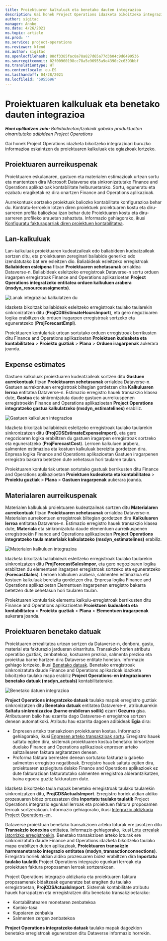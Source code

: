 ```yaml
---
title: Proiektuaren kalkuluak eta benetako dauten integrazioa
description: Gai honek Project Operations idazketa bikoitzeko integrazioari buruzko informazioa eskaintzen du proiektuaren kalkuluak eta egiazkoak lortzeko.
author: sigitac
manager: Annbe
ms.date: 4/26/2021
ms.topic: article
ms.prod: ''
ms.service: project-operations
ms.reviewer: kfend
ms.author: sigitac
ms.openlocfilehash: 88df3385fac0a78a827d65a77d3b04c9d6499536
ms.sourcegitcommit: 02f00960198cc78a5e96955a9e4390c2c6393bbf
ms.translationtype: HT
ms.contentlocale: eu-ES
ms.lasthandoff: 04/28/2021
ms.locfileid: "5955696"
---
```

# <a name="project-estimates-and-actuals-integration"></a>Proiektuaren kalkuluak eta benetako dauten integrazioa

_**Honi aplikatzen zaio:** Baliabideetan/Izakinik gabeko produktuetan oinarritutako adibideen Project Operations_

Gai honek Project Operations idazketa bikoitzeko integrazioari buruzko informazioa eskaintzen du proiektuaren kalkuluak eta egiazkoak lortzeko.

## <a name="project-estimates"></a>Proiektuaren aurreikuspenak

Proiektuaren eskulanaren, gastuen eta materialen estimazioak urtean sortu eta mantentzen dira Microsoft Dataverse eta sinkronizatutako Finance and Operations aplikazioak kontabilitate helburuetarako. Sortu, eguneratu eta ezabatu eragiketak ez dira onartzen Finance and Operations aplikazioak.

Aurrekontuak sortzeko proiektuak baliozko kontabilitate konfigurazioa behar du. Kontratu-lerroekin lotzen diren proiektuek proiektuaren kostu eta diru-sarreren profila baliozkoa izan behar dute Proiektuaren kostu eta diru-sarreren profileko arauetan zehaztuta. Informazio gehiagorako, ikusi [Konfiguratu fakturagarriak diren proiektuen kontabilitatea](../project-accounting/configure-accounting-billable-projects.md#configure-project-cost-and-revenue-profile-rules).

## <a name="labor-estimates"></a>Lan-kalkuluak

Lan-kalkuluak proiektuaren kudeatzaileak edo baliabideen kudeatzaileak sortzen ditu, eta proiektuaren zereginari baliabide generiko edo izendatutako bat ere esleitzen dio. Baliabideak esleitzeko erregistroak **Baliabideen esleipena** fitxan **Proiektuaren xehetasunak** orrialdea Dataverse-n. Baliabideak esleitzeko erregistroak Dataverse-n sortu orduen iragarpen erregistroak Finance and Operations aplikazioetan **Project Operations integratzeko entitatea orduen kalkuluen arabera (msdyn\_resourceassigments)**.

   ![Lanak integrazioa kalkulatzen du](./Media/DW4LaborEstimates.png)

Idazketa bikoitzak baliabideak esleitzeko erregistroak taulako taularekin sinkronizatzen ditu (**ProjCDSEstimateHoursImport**), eta gero negozioaren logika erabiltzen du orduen iragarpen erregistroak sortzeko eta eguneratzeko (**ProjForecastEmpl**).

Proiektuaren kontulariak urtean sortutako orduen erregistroak berrikusten ditu Finance and Operations aplikazioetan **Proiektuen kudeaketa eta kontabilitatea** > **Proiektu guztiak** > **Plana** > **Orduen iragarpenak** aukerara joanda.

## <a name="expense-estimates"></a>Expense estimates

Gastuen kalkuluak proiektuaren kudeatzaileak sortzen ditu **Gastuen aurrekontuak** fitxan **Proiektuaren xehetasunak** orrialdea Dataverse-n. Gastuen aurrekontuen erregistroak biltegian gordetzen dira **Kalkuluaren lerroa** entitatea Dataverse-n. Estimazio erregistro hauek transakzio klasea dute, **Gastua** eta sinkronizatuta daude gastuen aurreikuspenen erregistroekin Finance and Operations aplikazioetan **Project Operations integratzeko gastua kalkulatzeko (msdyn\_estimatelines)** erabiliz.

   ![Gastuen kalkuluen integrazioa](./Media/DW4ExpenseEstimates.png)

Idazketa bikoitzak baliabideak esleitzeko erregistroak taulako taularekin sinkronizatzen ditu **(ProjCDSEstimateExpenseImport)**, eta gero negozioaren logika erabiltzen du gastuen iragarpen erregistroak sortzeko eta eguneratzeko (**ProjForecastCost**). Lerroen kalkuluen arabera, salmenten estimazioa eta kostuen kalkuluak bereizita gordetzen dira. Enpresa logika Finance and Operations aplikazioetan Gastuen iragarpenen erregistro bakarra betetzen dute xehetasun hori taularen taulan.

Proiektuaren kontulariak urtean sortutako gastuak berrikusten ditu Finance and Operations aplikazioetan **Proiektuen kudeaketa eta kontabilitatea** > **Proiektu guztiak** > **Plana** > **Gastuen iragarpenak** aukerara joanda.

## <a name="material-estimates"></a>Materialaren aurreikuspenak

Materialen kalkuluak proiektuaren kudeatzaileak sortzen ditu **Materialaren aurrekontuak** fitxan **Proiektuaren xehetasunak** orrialdea Dataverse-n. Materialen aurrekontuen erregistroak biltegian gordetzen dira **Kalkuluaren lerroa** entitatea Dataverse-n. Estimazio erregistro hauek transakzio klasea dute, **Materiala** eta sinkronizatuta daude elementuen aurreikuspenen erregistroekin Finance and Operations aplikazioetan **Project Operations integratzeko taula materialak kalkulatzeko (msdyn\_estimatelines)** erabiliz.

   ![Materialen kalkuluen integrazioa](./Media/DW4MaterialEstimates.png)

Idazketa bikoitzak baliabideak esleitzeko erregistroak taulako taularekin sinkronizatzen ditu **ProjForecastSalesImpor**, eta gero negozioaren logika erabiltzen du elementuen iragarpen erregistroak sortzeko eta eguneratzeko (**ForecastSales**). Lerroen kalkuluen arabera, salmenten estimazioa eta kostuen kalkuluak bereizita gordetzen dira. Enpresa logika Finance and Operations aplikazioetan Elementuen iragarpenen erregistro bakarra betetzen dute xehetasun hori taularen taulan.

Proiektuaren kontulariak elementu kalkulu-erregistroak berrikusten ditu Finance and Operations aplikazioetan **Proiektuen kudeaketa eta kontabilitatea** > **Proiektu guztiak** > **Plana** > **Elementuen iragarpenak** aukerara joanda.

## <a name="project-actuals"></a>Proiektuaren benetako datuak

Proiektuaren errealitatea urtean sortzen da Dataverse-n, denbora, gastu, material eta fakturazio jardueran oinarrituta. Transakzio horien atributu operatibo guztiak, zenbatekoa, kostuaren prezioa, salmenta prezioa eta proiektua barne hartzen dira Dataverse entitate honetan. Informazio gehiago lortzeko, ikusi [Benetako datuak](../actuals/actuals-overview.md). Benetako erregistroak sinkronizatuta daude Finance and Operations aplikazioak idazketa bikoitzeko taulako mapa erabiliz **Project Operations-en integrazioaren benetako datuak (msdyn\_actuals)** kontabilitaterako.

   ![Benetako datuen integrazioa](./Media/DW4Actuals.png)

**Project Operations integratzeko datuak** taulako mapak erregistro guztiak sinkronizatzen ditu **Benetako datuak** entitatea Dataverse-n, atributuarekin **Saltatu sinkronizazioa (barne erabileran soilik)** ezarri **Gezurra** gisa. Atributuaren balio hau ezarrita dago Dataverse-n erregistroa sortzen denean automatikoki. Atributu hau ezarrita dagoen adibideak **Egia** dira:

  - Enpresen arteko transakzioen proiektuaren kostua. Informazio gehiagorako, ikusi [Enpresen arteko transakzioak sortu](../project-accounting/create-intercompany-transactions.md). Erregistro hauek saltatu egiten dira, sistemak proiektuaren kostua benetako birsortzen duelako Finance and Operations aplikazioak enpresen arteko saltzailearen faktura argitaratzen denean.
  - Proforma faktura berresten denean sortutako fakturazio gabeko salmenten erregistro negatiboak. Erregistro hauek saltatu egiten dira, proiektuaren azpiegitura delako Finance and Operations aplikazioek ez dute fakturazioan fakturatutako salmenten erregistroa alderantzikatzen, baina egoera guztiz fakturatzen dute.

Idazketa bikoitzeko taula mapak benetako erregistroak taulako taularekin sinkronizatzen ditu, **ProjCDSActualsImport**. Erregistro horiek aldian aldiko prozesuaren bidez prozesatzen dira **Inportatu taulako taulatik** Project Operations integrazio egunkari lerroak eta proiektuen faktura proposamen lerroak sortzerakoan. Informazio gehiagorako, ikusi [Integrazio aldizkaria Project Operations-en](../project-accounting/project-operations-integration-journal.md).

Dataverse proiektuan benetako transakzioen arteko loturak ere jasotzen ditu **Transakzio konexioa** entitatea. Informazio gehiagorako, ikusi [Lotu errealak jatorrizko erregistroekin](../actuals/linkingactuals.md). Benetako transakzioen arteko loturak ere sinkronizatuta daude Finance and Operations idazketa bikoitzeko taulako mapa erabiltzen duten aplikazioak, **Proiektuaren transakzio harremanetarako integrazio entitatea (msdyn\_transactionconnections)**. Erregistro horiek aldian aldiko prozesuaren bidez erabiltzen dira **Inportatu taulako taulatik** Project Operations integrazio egunkari lerroak eta proiektuen faktura proposamen lerroak sortzerakoan.

Project Operations integrazio aldizkaria eta proiektuaren faktura proposamenak bidaltzeak eguneratze bat eragiten du taulako erregistroetan, **ProjCDSActualsImport**. Sistemak kontabilitate atributu hauek harrapatzen eta erregistratzen ditu benetako transakzioetarako:

- Kontabilitatearen monetaren zenbatekoa
- Kanbio-tasa
- Kupoiaren zenbakia
- Salmenten zergen zenbatekoa

**Project Operations integratzeko datuak** taulako mapak dagozkion benetako erregistroak eguneratzen ditu Dataverse informazio horrekin.
